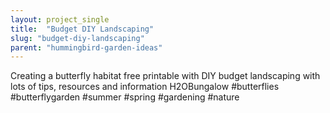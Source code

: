 ```yaml
---
layout: project_single
title:  "Budget DIY Landscaping"
slug: "budget-diy-landscaping"
parent: "hummingbird-garden-ideas"
---
```

Creating a butterfly habitat free printable with DIY budget landscaping with lots of tips, resources and information  H2OBungalow #butterflies  #butterflygarden #summer #spring #gardening #nature